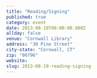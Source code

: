 ```yaml
---
title: "Reading/Signing"
published: true
category: event
date: 2013-08-10T00:00:00.000Z
allday: false
venue: "Cornwall Library"
address: "30 Pine Street"
city-state: "Cornwall, CT"
zip: "06796"
website:
slug: 2013-08-10-reading-signing
---
```


